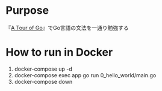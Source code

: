 # Purpose
『[A Tour of Go](https://go-tour-jp.appspot.com/welcome/1)』でGo言語の文法を一通り勉強する

# How to run in Docker
1. docker-compose up -d
1. docker-compose exec app go run 0_hello_world/main.go
1. docker-compose down